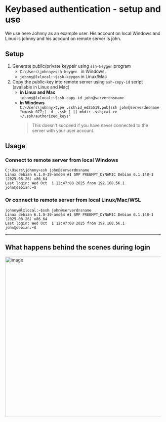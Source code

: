 # Keybased authentication - setup and use  

We use here Johnny as an example user. His account on local Windows and Linux is johnny and his account on remote server is john.

## Setup 

1. Generate public/private keypair using `ssh-keygen` program  
   - `C:\Users\johnny>ssh-keygen ` in Windows  
   - `johnny@lxlocal:~$ssh-keygen` in Linux/Mac  
3. Copy the public-key into remote server using `ssh-copy-id` script (available in Linux and Mac)
    - **in Linux and Mac**  
    `johnny@lxlocal:~$ssh-copy-id john@serverdnsname`  
   - **in Windows**  
   `C:\Users\johnny>type .ssh\id_ed25519.pub|ssh john@serverdnsname "umask 077;[ -d  .ssh ] || mkdir .ssh;cat >> ~/.ssh/authorized_keys"`    
     > This doesn't succeed if you have never connected to the server with your user account.
   




   


## Usage  
### Connect to remote server from local Windows
```text
C:\Users\johnny>ssh john@serverdnsname
Linux debian 6.1.0-39-amd64 #1 SMP PREEMPT_DYNAMIC Debian 6.1.148-1 (2025-08-26) x86_64
Last login: Wed Oct  1 12:47:08 2025 from 192.168.56.1
john@debian:~$
```
### Or connect to remote server from local Linux/Mac/WSL
```text
johnny@lxlocal:~$ssh john@serverdnsname
Linux debian 6.1.0-39-amd64 #1 SMP PREEMPT_DYNAMIC Debian 6.1.148-1 (2025-08-26) x86_64
Last login: Wed Oct  1 12:47:08 2025 from 192.168.56.1
john@debian:~$
```

---  

## What happens behind the scenes during login
<img width="1209" height="519" alt="image" src="https://github.com/user-attachments/assets/342a00f7-2431-47a5-a2a2-2bcf78f6b568" />





